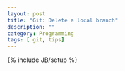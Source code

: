 ```yaml
---
layout: post
title: "Git: Delete a local branch"
description: ""
category: Programming
tags: [ git, tips]
---
```

{% include JB/setup %}
